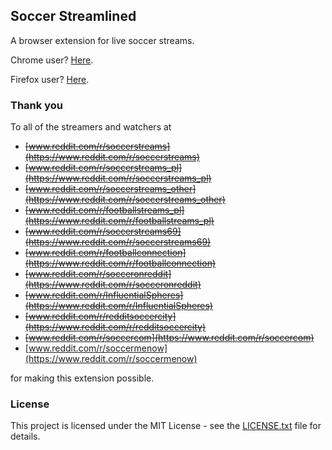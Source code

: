 ## Soccer Streamlined

A browser extension for live soccer streams. 

Chrome user? [Here](https://chrome.google.com/webstore/detail/soccer-streamlined/lcabedmhpejejhpjdfehcojabbdfihci).

Firefox user? [Here](https://addons.mozilla.org/en-US/firefox/addon/soccer-streamlined/).

### Thank you

To all of the streamers and watchers at 
* ~~[www.reddit.com/r/soccerstreams](https://www.reddit.com/r/soccerstreams)~~
* ~~[www.reddit.com/r/soccerstreams_pl](https://www.reddit.com/r/soccerstreams_pl)~~
* ~~[www.reddit.com/r/soccerstreams_other](https://www.reddit.com/r/soccerstreams_other)~~
* ~~[www.reddit.com/r/footballstreams_pl](https://www.reddit.com/r/footballstreams_pl)~~
* ~~[www.reddit.com/r/soccerstreams69](https://www.reddit.com/r/soccerstreams69)~~
* ~~[www.reddit.com/r/footballconnection](https://www.reddit.com/r/footballconnection)~~
* ~~[www.reddit.com/r/socceronreddit](https://www.reddit.com/r/socceronreddit)~~
* ~~[www.reddit.com/r/InfluentialSpheres](https://www.reddit.com/r/InfluentialSpheres)~~
* ~~[www.reddit.com/r/redditsoccercity](https://www.reddit.com/r/redditsoccercity)~~
* ~~[www.reddit.com/r/soccercom](https://www.reddit.com/r/soccercom)~~
* [www.reddit.com/r/soccermenow](https://www.reddit.com/r/soccermenow)


for making this extension possible.

### License

This project is licensed under the MIT License - see the [LICENSE.txt](LICENSE.txt) file for details.
